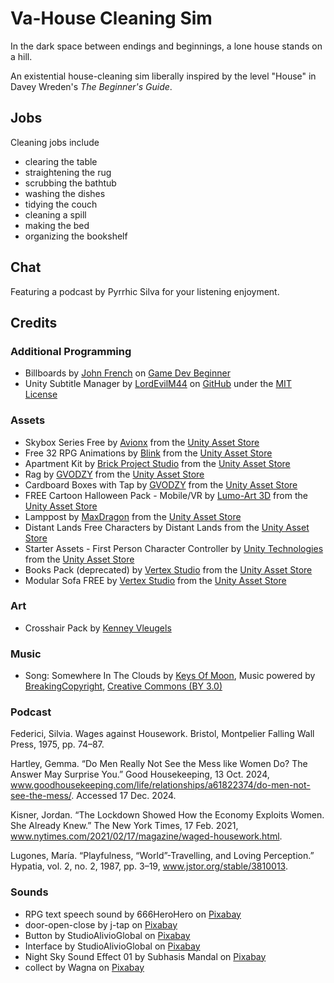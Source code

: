 # Va-House Cleaning Sim

In the dark space between endings and beginnings, a lone house stands on a hill.

An existential house-cleaning sim liberally inspired by the level "House" in Davey Wreden's *The Beginner's Guide*. 

## Jobs 

Cleaning jobs include 

* clearing the table 
* straightening the rug 
* scrubbing the bathtub
* washing the dishes 
* tidying the couch 
* cleaning a spill
* making the bed
* organizing the bookshelf

## Chat

Featuring a podcast by Pyrrhic Silva for your listening enjoyment. 

## Credits 

### Additional Programming 

* Billboards by [John French](https://gamedevbeginner.com/author/john/) on [Game Dev Beginner](https://gamedevbeginner.com/billboards-in-unity-and-how-to-make-your-own/)
* Unity Subtitle Manager by [LordEvilM44](https://github.com/LordEvilM44Dev) on [GitHub](https://github.com/LordEvilM44Dev/Unity-Subtitle-System) under the [MIT License](https://github.com/LordEvilM44Dev/Unity-Subtitle-System/blob/main/LICENSE)

### Assets 

* Skybox Series Free by [Avionx](https://assetstore.unity.com/publishers/31837) from the [Unity Asset Store](https://assetstore.unity.com/packages/2d/textures-materials/sky/skybox-series-free-103633)
* Free 32 RPG Animations by [Blink](https://assetstore.unity.com/publishers/49855) from the [Unity Asset Store](https://assetstore.unity.com/packages/3d/animations/free-32-rpg-animations-215058)
* Apartment Kit by [Brick Project Studio](https://assetstore.unity.com/publishers/32000) from the [Unity Asset Store](https://assetstore.unity.com/packages/3d/environments/apartment-kit-124055) 
* Rag by [GVODZY](https://assetstore.unity.com/publishers/91841) from the [Unity Asset Store](https://assetstore.unity.com/packages/3d/props/rag-305431)
* Cardboard Boxes with Tap by [GVODZY](https://assetstore.unity.com/publishers/91841) from the [Unity Asset Store](https://assetstore.unity.com/packages/3d/props/cardboard-boxes-with-tape-305511)
* FREE Cartoon Halloween Pack - Mobile/VR by [Lumo-Art 3D](https://assetstore.unity.com/publishers/6000) from the [Unity Asset Store](https://assetstore.unity.com/packages/3d/environments/fantasy/free-cartoon-halloween-pack-mobile-vr-45896)
* Lamppost by [MaxDragon](https://assetstore.unity.com/publishers/82426) from the [Unity Asset Store](https://assetstore.unity.com/packages/3d/environments/urban/lamppost-269488)
* Distant Lands Free Characters by Distant Lands from the [Unity Asset Store](https://assetstore.unity.com/packages/3d/characters/distant-lands-free-characters-178123)
* Starter Assets - First Person Character Controller by [Unity Technologies](https://assetstore.unity.com/publishers/1) from the [Unity Asset Store](https://assetstore.unity.com/packages/essentials/starter-assets-first-person-character-controller-196525)
* Books Pack (deprecated) by [Vertex Studio](https://assetstore.unity.com/publishers/2053) from the [Unity Asset Store](https://assetstore.unity.com/packages/3d/props/interior/books-pack-5484) 
* Modular Sofa FREE by [Vertex Studio](https://assetstore.unity.com/publishers/2053) from the [Unity Asset Store](https://assetstore.unity.com/packages/3d/props/cardboard-boxes-with-tape-305511)

### Art 

* Crosshair Pack by [Kenney Vleugels](https://www.Kenney.nl)

### Music 

* Song: Somewhere In The Clouds by [Keys Of Moon](https://www.youtube.com/c/keysofmoonmusic), Music powered by [BreakingCopyright](https://breakingcopyright.com), [Creative Commons (BY 3.0)](https://creativecommons.org/licenses/by/3.0/)

### Podcast 

Federici, Silvia. Wages against Housework. Bristol, Montpelier Falling Wall Press, 1975, pp. 74–87.

Hartley, Gemma. “Do Men Really Not See the Mess like Women Do? The Answer May Surprise You.” Good Housekeeping, 13 Oct. 2024, www.goodhousekeeping.com/life/relationships/a61822374/do-men-not-see-the-mess/. Accessed 17 Dec. 2024.

Kisner, Jordan. “The Lockdown Showed How the Economy Exploits Women. She Already Knew.” The New York Times, 17 Feb. 2021, www.nytimes.com/2021/02/17/magazine/waged-housework.html.

Lugones, María. “Playfulness, “World”-Travelling, and Loving Perception.” Hypatia, vol. 2, no. 2, 1987, pp. 3–19, www.jstor.org/stable/3810013. 


### Sounds 

* RPG text speech sound by 666HeroHero on [Pixabay](https://pixabay.com/sound-effects/rpg-text-speech-sound-131477/)
* door-open-close by j-tap on [Pixabay](https://pixabay.com/sound-effects/door-open-close-45475/)
* Button  by StudioAlivioGlobal on [Pixabay](https://pixabay.com/sound-effects/button-124476/)
* Interface by StudioAlivioGlobal on [Pixabay](https://pixabay.com/sound-effects/interface-124464/)
* Night Sky Sound Effect 01 by Subhasis Mandal on [Pixabay](https://pixabay.com/sound-effects/night-sky-sound-effect-01-321714/) 
* collect by Wagna on [Pixabay](https://pixabay.com/sound-effects/collect-5930/)